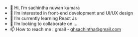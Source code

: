 - 👋 Hi, I’m sachintha nuwan kumara
- 👀 I’m interested in front-end development and UI/UX design
- 🌱 I’m currently learning React Js
- 💞️ I’m looking to collaborate on ...
- 📫 How to reach me : gmail - ghsachintha@gmail.com
